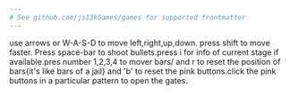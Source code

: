 ```yaml
---
# See github.com/js13kGames/games for supported frontmatter
---
```

use arrows or W-A-S-D to move left,right,up,down.
press shift to move faster. Press space-bar to shoot bullets.press i for info of current stage if available.pres number 1,2,3,4 to mover bars/ and r to reset the position of bars{it's like bars of a jail} and 'b' to reset the pink buttons.click the pink buttons in a particular pattern to open the gates.